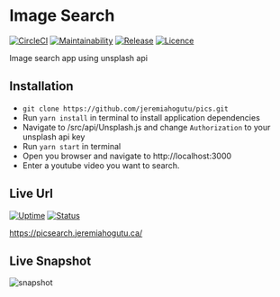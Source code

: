 # Image Search

[![CircleCI](https://img.shields.io/circleci/build/github/jeremiahogutu/circle-ci-react.svg)](https://circleci.com/gh/jeremiahogutu/pics) [![Maintainability](https://api.codeclimate.com/v1/badges/236360db6a18e8d6a15e/maintainability)](https://codeclimate.com/github/jeremiahogutu/pics/maintainability) [![Release](https://img.shields.io/github/v/release/jeremiahogutu/pics)](https://github.com/jeremiahogutu/pics/releases) [![Licence](https://img.shields.io/npm/l/react)](https://opensource.org/licenses/MIT) 

Image search app using unsplash api

## Installation
* `git clone https://github.com/jeremiahogutu/pics.git`
* Run `yarn install` in terminal to install application dependencies
* Navigate to /src/api/Unsplash.js and change `Authorization` to your unsplash api key
* Run `yarn start` in terminal
* Open you browser and navigate to http://localhost:3000
* Enter a youtube video you want to search.

## Live Url
[![Uptime](https://img.shields.io/uptimerobot/ratio/m783422332-a5c79bf4e211c80549fec00a)](https://stats.uptimerobot.com/OEL7kiprVJ) [![Status](https://img.shields.io/uptimerobot/status/m783422332-a5c79bf4e211c80549fec00a)](https://stats.uptimerobot.com/OEL7kiprVJ)

https://picsearch.jeremiahogutu.ca/

## Live Snapshot
![snapshot](https://portfolio-jeremiah.s3.ca-central-1.amazonaws.com/pic_search_snapshot.png)

